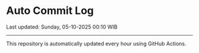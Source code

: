 # Auto Commit Log

Last updated: Sunday, 05-10-2025 00:10 WIB

---

This repository is automatically updated every hour using GitHub Actions.
